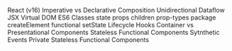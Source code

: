 React (v16)
Imperative vs Declarative
Composition
Unidirectional Dataflow
JSX
Virtual DOM
ES6 Classes
state
props
children
prop-types package
createElement
functional setState
Lifecycle Hooks
Container vs Presentational Components
Stateless Functional Components
Sytnthetic Events
Private Stateless Functional Components
